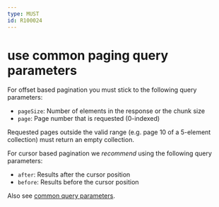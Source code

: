 ```yaml
---
type: MUST
id: R100024
---
```


# use common paging query parameters

For offset based pagination you must stick to the following query parameters:

- `pageSize`: Number of elements in the response or the chunk size
- `page`: Page number that is requested (0-indexed)

Requested pages outside the valid range (e.g. page 10 of a 5-element collection) must return an empty collection.

For cursor based pagination we _recommend_ using the following query parameters:

- `after`: Results after the cursor position
- `before`: Results before the cursor position

Also see [common query parameters](./1120_must-stick-to-conventional-query-parameters.md).
